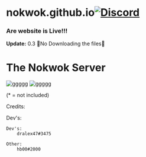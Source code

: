 # nokwok.github.io[![Discord](https://discordapp.com/api/guilds/337749515711021056/widget.png)](https://discord.gg/zfeJ8CS)
### Are website is Live!!!
**Update:** 0.3 🚫No Downloading the files🚫

# The Nokwok Server
![ggggg](https://cdn.discordapp.com/attachments/715739617256669264/715740056500830248/YTC_Banner.png?width=1232&height=1024)
![ggggg](https://cdn.discordapp.com/icons/677594854653558834/a_4d967491cfa1cd3440783479d980ebd2.png?size=1024)





(* = not included)


Credits:

   Dev's:
		

	Dev's:
		dralex47#3475

	Other:
		hb00#2000
